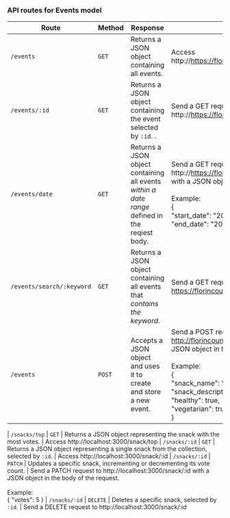 

### API routes for Events model

| Route | Method | Response | Usage
| --- | --- | --- | --- | 
| `/events` | `GET` | Returns a JSON object containing all events. | Access http://https://florincountycouncil.onrender.com/events
| `/events/:id` | `GET` | Returns a JSON object containing the event selected by `:id`. . |  Send a GET request to http://https://florincountycouncil.onrender.com/events/:id
| `/events/date` | `GET` | Returns a JSON object containing all events *within a date range* defined in the reqiest body. |  Send a GET request to http://https://florincountycouncil.onrender.com/events/date with a JSON object in the body of the request. <br /><br /> Example:<br /> {<br />  "start_date": "2023-6-23",<br />  "end_date": "2023-6-27"}
| `/events/search/:keyword` | `GET` | Returns a JSON object containing all events that *contains the keyword*. |  Send a GET request to https://florincountycouncil.onrender.com/search/:keyword
| `/events` | `POST` | Accepts a JSON object and uses it to create and store a new event. | Send a POST request to http://florincountycouncil.onrender.com/events with a JSON object in the body of the request. <br /><br /> Example:<br /> {<br />  "snack_name": "Almonds",<br />  "snack_description": "Roasted almonds",<br />  "healthy": true,<br />  "vegetarian": true<br />}


| `/snacks/top` | `GET` | Returns a JSON object representing the snack with the most votes. | Access http://localhost:3000/snack/top
| `/snacks/:id` | `GET` | Returns a JSON object representing a single snack from the collection, selected by `:id`. | Access http://localhost:3000/snack/:id
| `/snacks/:id` | `PATCH` | Updates a specific snack, incrementing or decrementing its vote count. | Send a PATCH request to http://localhost:3000/snack/:id with a JSON object in the body of the request. <br /><br /> Example:<br /> { "votes": 5 }
| `/snacks/:id` | `DELETE` | Deletes a specific snack, selected by `:id`. | Send a DELETE request to http://localhost:3000/snack/:id
